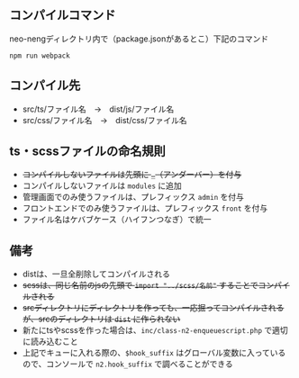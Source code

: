 ## コンパイルコマンド
neo-nengディレクトリ内で（package.jsonがあるとこ）下記のコマンド
```
npm run webpack
```
## コンパイル先
- src/ts/ファイル名　→　dist/js/ファイル名
- src/css/ファイル名　→　dist/css/ファイル名

## ts・scssファイルの命名規則
- ~~コンパイルしないファイルは先頭に `_`（アンダーバー）を付与~~
- コンパイルしないファイルは `modules` に追加
- 管理画面でのみ使うファイルは、プレフィックス `admin` を付与
- フロントエンドでのみ使うファイルは、プレフィックス `front` を付与
- ファイル名はケバブケース（ハイフンつなぎ）で統一

## 備考
- distは、一旦全削除してコンパイルされる
- ~~scssは、同じ名前のjsの先頭で `import "../scss/名前"` することでコンパイルされる~~
- ~~srcディレクトリにディレクトリを作っても、一応掘ってコンパイルされるが、srcのディレクトリは `dist` に作られない~~
- 新たにtsやscssを作った場合は、`inc/class-n2-enqueuescript.php` で適切に読み込むこと
- 上記でキューに入れる際の、`$hook_suffix` はグローバル変数に入っているので、コンソールで `n2.hook_suffix` で調べることができる